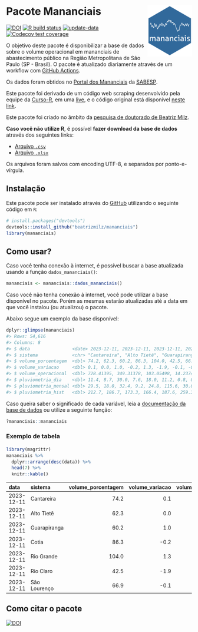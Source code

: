 
<!-- README.md is generated from README.Rmd. Please edit that file -->

# Pacote Mananciais <img src="man/figures/hexlogo.png" align="right" width = "120px"/>

<!-- badges: start -->

[![DOI](https://zenodo.org/badge/DOI/10.5281/zenodo.4733056.svg)](https://doi.org/10.5281/zenodo.4733056)
[![R build
status](https://github.com/beatrizmilz/mananciais/workflows/R-CMD-check/badge.svg)](https://github.com/beatrizmilz/mananciais/actions)
[![update-data](https://github.com/beatrizmilz/mananciais/actions/workflows/2-update_data.yaml/badge.svg)](https://github.com/beatrizmilz/mananciais/actions/workflows/2-update_data.yaml)
[![Codecov test
coverage](https://codecov.io/gh/beatrizmilz/mananciais/branch/master/graph/badge.svg)](https://codecov.io/gh/beatrizmilz/mananciais?branch=master)
<!-- badges: end -->

O objetivo deste pacote é disponibilizar a base de dados sobre o volume
operacional em mananciais de abastecimento público na Região
Metropolitana de São Paulo (SP - Brasil). O pacote é atualizado
diariamente através de um workflow com [GitHub
Actions](https://github.com/beatrizmilz/mananciais/actions).

Os dados foram obtidos no [Portal dos
Mananciais](http://mananciais.sabesp.com.br/Situacao) da
[SABESP](http://site.sabesp.com.br/site/Default.aspx).

Este pacote foi derivado de um código web scraping desenvolvido pela
equipe da [Curso-R](https://www.curso-r.com/), em uma
[live](https://youtu.be/jvZIxrMmOcQ), e o código original está
disponível [neste
link](https://github.com/curso-r/lives/blob/master/drafts/20200730_scraper_sabesp.R).

Este pacote foi criado no âmbito da [pesquisa de doutorado de Beatriz
Milz](https://beatrizmilz.github.io/tese/).

**Caso você não utilize R**, é possível **fazer download da base de
dados** através dos seguintes links:

- [Arquivo
  `.csv`](https://github.com/beatrizmilz/mananciais/raw/master/inst/extdata/mananciais.csv)
- [Arquivo
  `.xlsx`](https://github.com/beatrizmilz/mananciais/blob/master/inst/extdata/mananciais.xlsx?raw=true)

Os arquivos foram salvos com encoding UTF-8, e separados por
ponto-e-vírgula.

## Instalação

Este pacote pode ser instalado através do [GitHub](https://github.com/)
utilizando o seguinte código em `R`:

``` r
# install.packages("devtools")
devtools::install_github("beatrizmilz/mananciais")
library(mananciais)
```

## Como usar?

Caso você tenha conexão à internet, é possível buscar a base atualizada
usando a função `dados_mananciais()`:

``` r
mananciais <- mananciais::dados_mananciais() 
```

Caso você não tenha conexão à internet, você pode utilizar a base
disponível no pacote. Porém as mesmas estarão atualizadas até a data em
que você instalou (ou atualizou) o pacote.

Abaixo segue um exemplo da base disponível:

``` r
dplyr::glimpse(mananciais)
#> Rows: 54,616
#> Columns: 8
#> $ data                <date> 2023-12-11, 2023-12-11, 2023-12-11, 2023-12-11, 2…
#> $ sistema             <chr> "Cantareira", "Alto Tietê", "Guarapiranga", "Cotia…
#> $ volume_porcentagem  <dbl> 74.2, 62.3, 60.2, 86.3, 104.0, 42.5, 66.9, 74.1, 6…
#> $ volume_variacao     <dbl> 0.1, 0.0, 1.0, -0.2, 1.3, -1.9, -0.1, -0.1, 0.0, -…
#> $ volume_operacional  <dbl> 728.41395, 349.31378, 103.05498, 14.23741, 116.623…
#> $ pluviometria_dia    <dbl> 11.4, 8.7, 30.0, 7.6, 18.0, 11.2, 0.8, 0.0, 0.0, 0…
#> $ pluviometria_mensal <dbl> 29.5, 18.0, 32.4, 9.2, 24.8, 115.6, 30.0, 18.1, 9.…
#> $ pluviometria_hist   <dbl> 212.7, 186.7, 173.3, 166.4, 187.6, 259.3, 214.3, 2…
```

Caso queira saber o significado de cada variável, leia a [documentação
da base de
dados](https://beatrizmilz.github.io/mananciais/reference/mananciais.html)
ou utilize a seguinte função:

``` r
?mananciais::mananciais
```

### Exemplo de tabela

``` r
library(magrittr)
mananciais %>% 
  dplyr::arrange(desc(data)) %>% 
  head(7) %>%
  knitr::kable()
```

| data       | sistema      | volume_porcentagem | volume_variacao | volume_operacional | pluviometria_dia | pluviometria_mensal | pluviometria_hist |
|:-----------|:-------------|-------------------:|----------------:|-------------------:|-----------------:|--------------------:|------------------:|
| 2023-12-11 | Cantareira   |               74.2 |             0.1 |          728.41395 |             11.4 |                29.5 |             212.7 |
| 2023-12-11 | Alto Tietê   |               62.3 |             0.0 |          349.31378 |              8.7 |                18.0 |             186.7 |
| 2023-12-11 | Guarapiranga |               60.2 |             1.0 |          103.05498 |             30.0 |                32.4 |             173.3 |
| 2023-12-11 | Cotia        |               86.3 |            -0.2 |           14.23741 |              7.6 |                 9.2 |             166.4 |
| 2023-12-11 | Rio Grande   |              104.0 |             1.3 |          116.62370 |             18.0 |                24.8 |             187.6 |
| 2023-12-11 | Rio Claro    |               42.5 |            -1.9 |            5.80270 |             11.2 |               115.6 |             259.3 |
| 2023-12-11 | São Lourenço |               66.9 |            -0.1 |           59.43562 |              0.8 |                30.0 |             214.3 |

## Como citar o pacote

[![DOI](https://zenodo.org/badge/DOI/10.5281/zenodo.4733056.svg)](https://doi.org/10.5281/zenodo.4733056)

